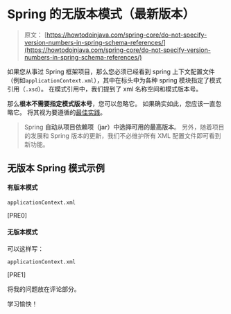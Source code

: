 # Spring 的无版本模式（最新版本）

> 原文： [https://howtodoinjava.com/spring-core/do-not-specify-version-numbers-in-spring-schema-references/](https://howtodoinjava.com/spring-core/do-not-specify-version-numbers-in-spring-schema-references/)

如果您从事过 Spring 框架项目，那么您必须已经看到 spring 上下文配置文件（例如`applicationContext.xml`），其中在标头中为各种 spring 模块指定了模式引用（`.xsd`）。 在模式引用中，我们提到了 xml 名称空间和模式版本号。

那么**根本不需要指定模式版本号**，您可以忽略它。 如果确实如此，您应该一直忽略它。 将其视为要遵循的[最佳实践](//howtodoinjava.com/java-best-practices/)。

> Spring **自动从项目依赖项（jar）中选择可用的最高版本**。 另外，随着项目的发展和 Spring 版本的更新，我们不必维护所有 XML 配置文件即可看到新功能。

## 无版本 Spring 模式示例

#### 有版本模式

`applicationContext.xml`

[PRE0]

#### 无版本模式

可以这样写：

`applicationContext.xml`

[PRE1]

将我的问题放在评论部分。

学习愉快！